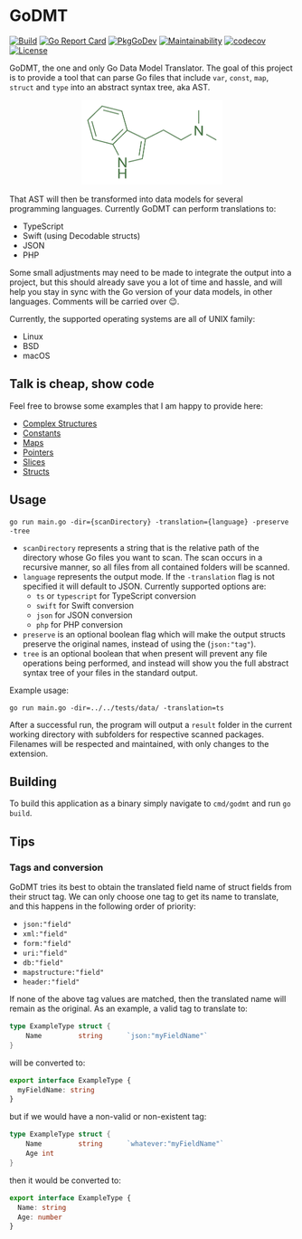 # GoDMT

[![Build](https://img.shields.io/github/workflow/status/averageflow/godmt/Test)](#)
[![Go Report Card](https://goreportcard.com/badge/github.com/averageflow/godmt)](https://goreportcard.com/report/github.com/averageflow/godmt)
[![PkgGoDev](https://pkg.go.dev/badge/mod/github.com/averageflow/godmt)](https://pkg.go.dev/github.com/averageflow/godmt)
[![Maintainability](https://api.codeclimate.com/v1/badges/8ee5c4680a29aef11331/maintainability)](https://codeclimate.com/github/averageflow/godmt/maintainability)
[![codecov](https://codecov.io/gh/averageflow/godmt/branch/master/graph/badge.svg?token=F4HW4K40T6)](https://codecov.io/gh/averageflow/godmt)
[![License](https://img.shields.io/github/license/averageflow/godmt.svg)](https://github.com/averageflow/godmt/blob/master/LICENSE.md)

GoDMT, the one and only Go Data Model Translator. The goal of this project is to provide a tool that can parse Go files
that include `var`, `const`, `map`, `struct` and `type` into an abstract syntax tree, aka AST.

<p align="center">
  <img width="250" height="150" src="web/DMT.png">
</p>

That AST will then be transformed into data models for several programming languages. Currently GoDMT can perform
translations to:

- TypeScript
- Swift (using Decodable structs)
- JSON
- PHP

Some small adjustments may need to be made to integrate the output into a project, but this should already save you a
lot of time and hassle, and will help you stay in sync with the Go version of your data models, in other languages.
Comments will be carried over 😉.

Currently, the supported operating systems are all of UNIX family:

- Linux
- BSD
- macOS

## Talk is cheap, show code

Feel free to browse some examples that I am happy to provide here:

- [Complex Structures](examples/ComplexStructures.md)
- [Constants](examples/Constants.md)
- [Maps](examples/Maps.md)
- [Pointers](examples/Pointers.md)
- [Slices](examples/Slices.md)
- [Structs](examples/Structs.md)

## Usage

```
go run main.go -dir={scanDirectory} -translation={language} -preserve -tree
```

- `scanDirectory` represents a string that is the relative path of the directory whose Go files you want to scan. The
  scan occurs in a recursive manner, so all files from all contained folders will be scanned.
- `language` represents the output mode. If the `-translation` flag is not specified it will default to JSON. Currently
  supported options are:
    - `ts` or `typescript` for TypeScript conversion
    - `swift` for Swift conversion
    - `json` for JSON conversion
    - `php` for PHP conversion
- `preserve` is an optional boolean flag which will make the output structs preserve the original names, instead of
  using the (`json:"tag"`).
- `tree` is an optional boolean that when present will prevent any file operations being performed, and instead will
  show you the full abstract syntax tree of your files in the standard output.

Example usage:

```
go run main.go -dir=../../tests/data/ -translation=ts
```

After a successful run, the program will output a `result` folder in the current working directory with subfolders for
respective scanned packages. Filenames will be respected and maintained, with only changes to the extension.

## Building

To build this application as a binary simply navigate to `cmd/godmt` and run `go build`.

## Tips

### Tags and conversion
GoDMT tries its best to obtain the translated field name of struct fields from their struct tag. We can only choose one
tag to get its name to translate, and this happens in the following order of priority:

- `json:"field"`
- `xml:"field"`
- `form:"field"`
- `uri:"field"`
- `db:"field"`
- `mapstructure:"field"`
- `header:"field"`

If none of the above tag values are matched, then the translated name will remain as the original. As an example, a
valid tag to translate to:

```go
type ExampleType struct {
    Name         string      `json:"myFieldName"`
}
```

will be converted to:

```ts
export interface ExampleType {
  myFieldName: string
}
```

but if we would have a non-valid or non-existent tag:

```go
type ExampleType struct {
    Name         string      `whatever:"myFieldName"`
    Age int 
}
```

then it would be converted to:

```ts
export interface ExampleType {
  Name: string
  Age: number
}
```

